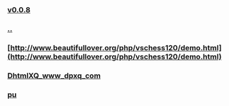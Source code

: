 
### [v0.0.8](https://github.com/littleflute/cchess/edit/master/ref/readme.md)
### [..](..)
### [http://www.beautifullover.org/php/vschess120/demo.html](http://www.beautifullover.org/php/vschess120/demo.html)
### [DhtmlXQ_www_dpxq_com](DhtmlXQ_www_dpxq_com)
### [pu](pu)
